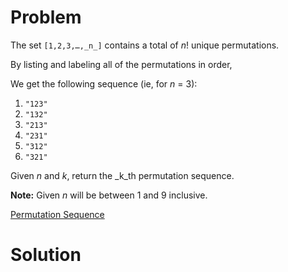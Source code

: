 
# Problem

The set `[1,2,3,…,_n_]` contains a total of _n_! unique permutations.

By listing and labeling all of the permutations in order,

We get the following sequence (ie, for _n_ = 3):

  1. `"123"`
  2. `"132"`
  3. `"213"`
  4. `"231"`
  5. `"312"`
  6. `"321"`

Given _n_ and _k_, return the _k_th permutation sequence.

**Note:** Given _n_ will be between 1 and 9 inclusive.



[Permutation Sequence](https://leetcode.com/problems/permutation-sequence)

# Solution



